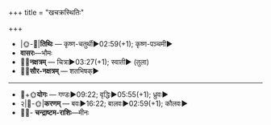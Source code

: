 +++
title = "खचक्रस्थितिः"

+++
- |🌞-🌛|**तिथिः** — कृष्ण-चतुर्थी►02:59(+1); कृष्ण-पञ्चमी►  
- **वासरः**—भौमः  
- 🌌🌛**नक्षत्रम्** — चित्रा►03:27(+1); स्वाती► (तुला)  
- 🌌🌞**सौर-नक्षत्रम्** — शतभिषक्►  
___________________
- 🌛+🌞**योगः** — गण्डः►09:22; वृद्धिः►05:55(+1); ध्रुवः►  
- २|🌛-🌞|**करणम्** — बवः►16:22; बालवः►02:59(+1); कौलवः►  
- 🌌🌛- **चन्द्राष्टम-राशिः**—मीनः  

